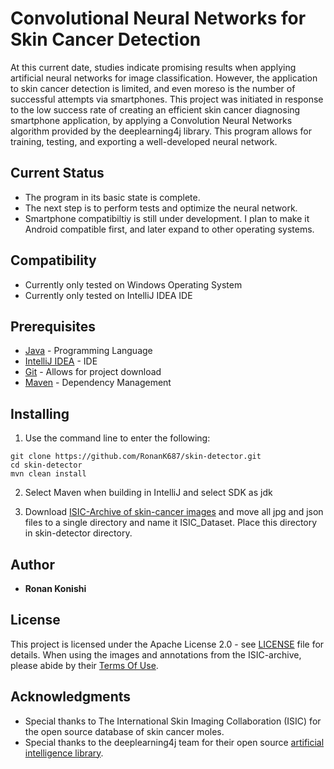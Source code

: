 # Convolutional Neural Networks for Skin Cancer Detection

At this current date, studies indicate promising results when applying artificial neural networks for image classification. However, the application to skin cancer detection is limited, and even moreso is the number of successful attempts via smartphones. This project was initiated in response to the low success rate of creating an efficient skin cancer diagnosing smartphone application, by applying a Convolution Neural Networks algorithm provided by the deeplearning4j library. This program allows for training, testing, and exporting a well-developed neural network.

## Current Status

* The program in its basic state is complete.
* The next step is to perform tests and optimize the neural network.
* Smartphone compatibiltiy is still under development. I plan to make it Android compatible first, and later expand to other operating systems.

## Compatibility
* Currently only tested on Windows Operating System
* Currently only tested on IntelliJ IDEA IDE

## Prerequisites

* [Java](http://www.oracle.com/technetwork/java/javase/downloads/jdk8-downloads-2133151.html) - Programming Language
* [IntelliJ IDEA](https://www.jetbrains.com/idea/download/#section=windows) - IDE
* [Git](https://git-scm.com/book/en/v2/Getting-Started-Installing-Git) - Allows for project download
* [Maven](https://maven.apache.org/download.cgi) - Dependency Management

## Installing 

1. Use the command line to enter the following:
```
git clone https://github.com/RonanK687/skin-detector.git
cd skin-detector
mvn clean install
```

2. Select Maven when building in IntelliJ and select SDK as jdk

3. Download [ISIC-Archive of skin-cancer images](https://isic-archive.com/#images) and move all jpg and json files to a single directory and name it ISIC_Dataset. Place this directory in skin-detector directory.

## Author

* **Ronan Konishi**

## License

This project is licensed under the Apache License 2.0 - see [LICENSE](LICENSE) file for details. When using the images and annotations from the ISIC-archive, please abide by their [Terms Of Use](https://isic-archive.com/#termsOfUse).

## Acknowledgments

* Special thanks to The International Skin Imaging Collaboration (ISIC) for the open source database of skin cancer moles.
* Special thanks to the deeplearning4j team for their open source [artificial intelligence library](https://github.com/deeplearning4j).
